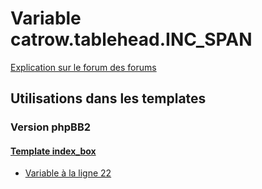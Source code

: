 # Variable catrow.tablehead.INC_SPAN
[Explication sur le forum des forums](http://forum.forumactif.com/t294113-listing-des-variables#catrow.tablehead.INC_SPAN)
## Utilisations dans les templates
### Version phpBB2
#### [Template index_box](subsilver/index_box.md)
* [Variable à la ligne 22](../subsilver/index_box.tpl#L22)